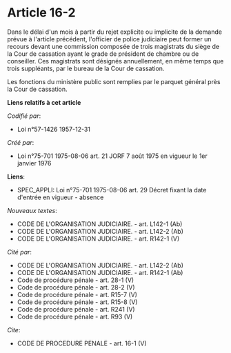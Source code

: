 # Article 16-2

Dans le délai d'un mois à partir du rejet explicite ou implicite de la demande prévue à l'article précédent, l'officier de
police judiciaire peut former un recours devant une commission composée de trois magistrats du siège de la Cour de cassation
ayant le grade de président de chambre ou de conseiller. Ces magistrats sont désignés annuellement, en même temps que trois
suppléants, par le bureau de la Cour de cassation.

Les fonctions du ministère public sont remplies par le parquet général près la Cour de cassation.

**Liens relatifs à cet article**

_Codifié par_:

  - Loi n°57-1426 1957-12-31

_Créé par_:

  - Loi n°75-701 1975-08-06 art. 21 JORF 7 août 1975 en vigueur le 1er janvier 1976

**Liens**:

  - SPEC_APPLI: Loi n°75-701 1975-08-06 art. 29 Décret fixant la date d'entrée en vigueur - absence

_Nouveaux textes_:

  - CODE DE L'ORGANISATION JUDICIAIRE. - art. L142-1 (Ab)
  - CODE DE L'ORGANISATION JUDICIAIRE. - art. L142-2 (Ab)
  - CODE DE L'ORGANISATION JUDICIAIRE. - art. R142-1 (V)

_Cité par_:

  - CODE DE L'ORGANISATION JUDICIAIRE. - art. L142-2 (Ab)
  - CODE DE L'ORGANISATION JUDICIAIRE. - art. R142-1 (Ab)
  - Code de procédure pénale - art. 28-1 (V)
  - Code de procédure pénale - art. 28-2 (V)
  - Code de procédure pénale - art. R15-7 (V)
  - Code de procédure pénale - art. R15-8 (V)
  - Code de procédure pénale - art. R241 (V)
  - Code de procédure pénale - art. R93 (V)

_Cite_:

  - CODE DE PROCEDURE PENALE - art. 16-1 (V)
